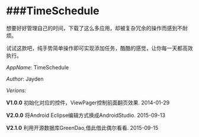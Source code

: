 ###TimeSchedule
============
想要好好管理自己的时间，下载了这么多应用，却被复杂冗余的操作而感到不耐烦。

试试这款吧，纯手势简单操作即可实现添加任务，酷酷的感觉，让你每一天都高效执行。

*AppName*: TimeSchedule

*Author*: Jayden

*Verions:*

**V1.0.0**  初始化对应的控件，ViewPager控制前面翻页效果. 2014-01-29 

**V2.0.0**  将Android Eclipse编辑方式换成AndroidStudio. 2015-09-13

**V2.1.0**  利用开源数据库GreenDao,借此借此偶尔看看. 2015-09-15
